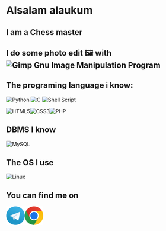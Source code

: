 # Alsalam alaukum <img alt="" width="45px" src="https://raw.githubusercontent.com/MartinHeinz/MartinHeinz/master/wave.gif"> 
## I am a Chess master  <img  alt="" width="35px" src="https://github.com/some-man1/some-man1/assets/142589483/f8a62ad5-53c0-4100-90fd-ff79e13a1df8" >
## I do some photo edit 🖼️ with 	![Gimp Gnu Image Manipulation Program](https://img.shields.io/badge/Gimp-657D8B?style=for-the-badge&logo=gimp&logoColor=FFFFFF)
## The programing language i know:
 ![Python](https://img.shields.io/badge/python-3670A0?style=for-the-badge&logo=python&logoColor=ffdd54)
![C](https://img.shields.io/badge/c-%2300599C.svg?style=for-the-badge&logo=c&logoColor=white) ![Shell Script](https://img.shields.io/badge/shell_script-%23121011.svg?style=for-the-badge&logo=gnu-bash&logoColor=white)

 ![HTML5](https://img.shields.io/badge/html5-%23E34F26.svg?style=for-the-badge&logo=html5&logoColor=white)![CSS3](https://img.shields.io/badge/css3-%231572B6.svg?style=for-the-badge&logo=css3&logoColor=white)![PHP](https://img.shields.io/badge/php-%23777BB4.svg?style=for-the-badge&logo=php&logoColor=white)
## DBMS I know
 ![MySQL](https://img.shields.io/badge/mysql-%2300f.svg?style=for-the-badge&logo=mysql&logoColor=white)

## The OS I use
![Linux](https://img.shields.io/badge/Linux-FCC624?style=for-the-badge&logo=linux&logoColor=black)
## You can find me on 
<a href="https://t.me/RD515Y" target="__self">
<img align="left" alt="" width="50px" src="https://raw.githubusercontent.com/github/explore/80688e429a7d4ef2fca1e82350fe8e3517d3494d/topics/telegram/telegram.png" />
  </a>
<a href="https://rdkgt7us.000webhostapp.com/">
    <img align="left" alt="" width="50px" src="https://raw.githubusercontent.com/github/explore/80688e429a7d4ef2fca1e82350fe8e3517d3494d/topics/chrome/chrome.png" />
</a>
<a href="https://www.youtube.com/channel/UClTxcK5JP4Pqv-8hHy6sWww">
  <img align="left" alt="" width="50px" src="https://www.iconpacks.net/icons/2/free-youtube-logo-icon-2431-thumb.png" />
</a>
